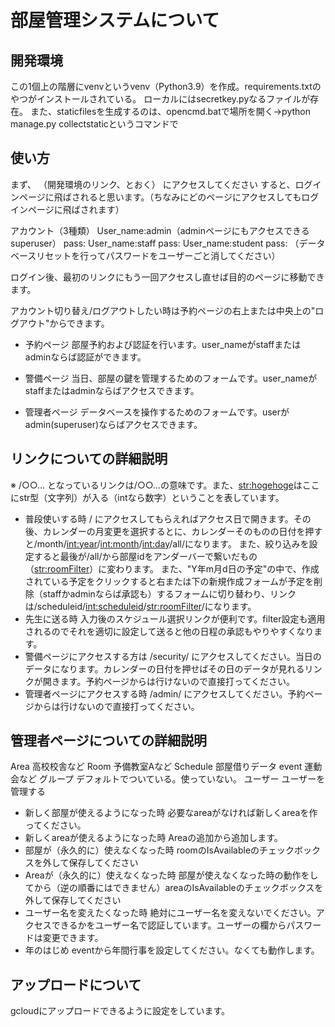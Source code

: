 # 部屋管理システムについて
## 開発環境
この1個上の階層にvenvというvenv（Python3.9）を作成。requirements.txtのやつがインストールされている。
ローカルにはsecretkey.pyなるファイルが存在。
また、staticfilesを生成するのは、opencmd.batで場所を開く→python manage.py collectstaticというコマンドで

## 使い方
まず、
（開発環境のリンク、<lnk>とおく）
にアクセスしてください
すると、ログインページに飛ばされると思います。（ちなみにどのページにアクセスしてもログインページに飛ばされます）

アカウント（3種類）
User_name:admin（adminページにもアクセスできるsuperuser）
pass:
User_name:staff
pass:
User_name:student
pass:
（データベースリセットを行ってパスワードをユーザーごと消してください）

ログイン後、最初のリンクにもう一回アクセスし直せば目的のページに移動できます。

アカウント切り替え/ログアウトしたい時は予約ページの右上または中央上の"ログアウト"からできます。

- 予約ページ
部屋予約および認証を行います。user_nameがstaffまたはadminならば認証ができます。

- 警備ページ
当日、部屋の鍵を管理するためのフォームです。user_nameがstaffまたはadminならばアクセスできます。

- 管理者ページ
データベースを操作するためのフォームです。userがadmin(superuser)ならばアクセスできます。

## リンクについての詳細説明
※ /○○… となっているリンクは<lnk>/○○…の意味です。また、<str:hogehoge>はここにstr型（文字列）が入る（intなら数字）ということを表しています。
- 普段使いする時
/ にアクセスしてもらえればアクセス日で開きます。その後、カレンダーの月変更を選択するとに、カレンダーそのものの日付を押すと/month/<int:year>/<int:month>/<int:day>/all/になります。
また、絞り込みを設定すると最後が/all/から部屋idをアンダーバーで繋いだもの（<str:roomFilter>）に変わります。
また、"Y年m月d日の予定"の中で、作成されている予定をクリックすると右または下の新規作成フォームが予定を削除（staffかadminならば承認も）するフォームに切り替わり、リンクは/scheduleid/<int:scheduleid>/<str:roomFilter>/になります。
- 先生に送る時
入力後のスケジュール選択リンクが便利です。filter設定も適用されるのでそれを適切に設定して送ると他の日程の承認もやりやすくなります。
- 警備ページにアクセスする方は
/security/ にアクセスしてください。当日のデータになります。カレンダーの日付を押せばその日のデータが見れるリンクが開きます。予約ページからは行けないので直接打ってください。
- 管理者ページにアクセスする時
/admin/ にアクセスしてください。予約ページからは行けないので直接打ってください。

## 管理者ページについての詳細説明
Area 高校校舎など
Room 予備教室Aなど
Schedule 部屋借りデータ
event 運動会など
グループ デフォルトでついている。使っていない。
ユーザー ユーザーを管理する
- 新しく部屋が使えるようになった時
必要なareaがなければ新しくareaを作ってください。
- 新しくareaが使えるようになった時
Areaの追加から追加します。
- 部屋が（永久的に）使えなくなった時
roomのIsAvailableのチェックボックスを外して保存してください
- Areaが（永久的に）使えなくなった時
部屋が使えなくなった時の動作をしてから（逆の順番にはできません）areaのIsAvailableのチェックボックスを外して保存してください
- ユーザー名を変えたくなった時
絶対にユーザー名を変えないでください。アクセスできるかをユーザー名で認証しています。ユーザーの欄からパスワードは変更できます。
- 年のはじめ
eventから年間行事を設定してください。なくても動作します。

## アップロードについて
gcloudにアップロードできるように設定をしています。